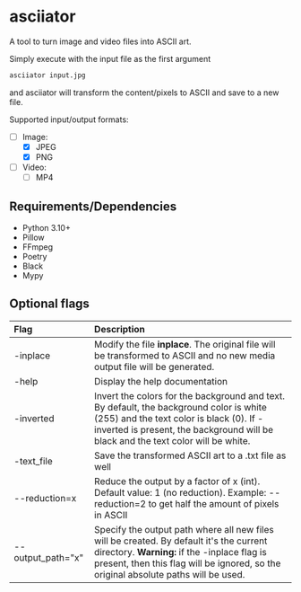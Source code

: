 # asciiator
A tool to turn image and video files into ASCII art.

Simply execute with the input file as the first argument
```sh
asciiator input.jpg
```

and asciiator will transform the content/pixels to ASCII and save to a new file.

Supported input/output formats:

- [ ] Image:
   - [x] JPEG
   - [x] PNG
- [ ] Video:
   - [ ] MP4

## Requirements/Dependencies

- Python 3.10+
- Pillow
- FFmpeg
- Poetry
- Black
- Mypy

## Optional flags

| Flag              | Description                                                                                                                                                                                                                    |
|:------------------|:-------------------------------------------------------------------------------------------------------------------------------------------------------------------------------------------------------------------------------|
| -inplace          | Modify the file **inplace**. The original file will be transformed to ASCII and no new media output file will be generated.                                                                                                    |
| -help             | Display the help documentation                                                                                                                                                                                                 |
| -inverted         | Invert the colors for the background and text. By default, the background color is white (255) and the text color is black (0). If -inverted is present, the background will be black and the text color will be white.        |
| -text_file        | Save the transformed ASCII art to a .txt file as well                                                                                                                                                                          |
| --reduction=x     | Reduce the output by a factor of x (int). Default value: 1 (no reduction). Example: --reduction=2 to get half the amount of pixels in ASCII                                                                                    |
| --output_path="x" | Specify the output path where all new files will be created. By default it's the current directory. **Warning:** if the -inplace flag is present, then this flag will be ignored, so the original absolute paths will be used. |